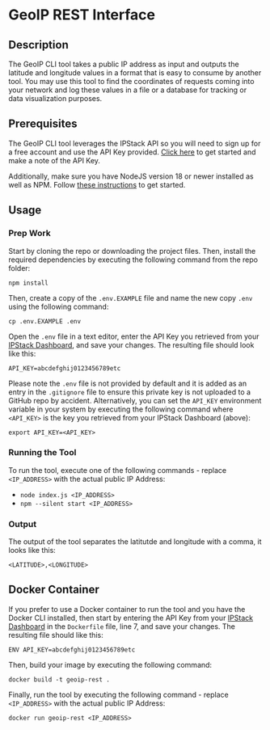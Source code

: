 # GeoIP REST Interface

## Description

The GeoIP CLI tool takes a public IP address as input and outputs the latitude and longitude values in a format that is easy to consume by another tool. You may use this tool to find the coordinates of requests coming into your network and log these values in a file or a database for tracking or data visualization purposes.

## Prerequisites

The GeoIP CLI tool leverages the IPStack API so you will need to sign up for a free account and use the API Key provided. [Click here](https://ipstack.com/signup/free) to get started and make a note of the API Key.

Additionally, make sure you have NodeJS version 18 or newer installed as well as NPM. Follow [these instructions](https://docs.npmjs.com/downloading-and-installing-node-js-and-npm) to get started.

## Usage

### Prep Work

Start by cloning the repo or downloading the project files. Then, install the required dependencies by executing the following command from the repo folder:

```
npm install
```

Then, create a copy of the `.env.EXAMPLE` file and name the new copy `.env` using the following command:

```
cp .env.EXAMPLE .env
```

Open the `.env` file in a text editor, enter the API Key you retrieved from your [IPStack Dashboard](https://ipstack.com/dashboard), and save your changes. The resulting file should look like this:

```
API_KEY=abcdefghij0123456789etc
```

Please note the `.env` file is not provided by default and it is added as an entry in the `.gitignore` file to ensure this private key is not uploaded to a GitHub repo by accident. Alternatively, you can set the `API_KEY` environment variable in your system by executing the following command where `<API_KEY>` is the key you retrieved from your IPStack Dashboard (above):

```
export API_KEY=<API_KEY>
```

### Running the Tool

To run the tool, execute one of the following commands - replace `<IP_ADDRESS>` with the actual public IP Address:

- `node index.js <IP_ADDRESS>`
- `npm --silent start <IP_ADDRESS>`

### Output

The output of the tool separates the latitutde and longitude with a comma, it looks like this:

```
<LATITUDE>,<LONGITUDE>
```

## Docker Container

If you prefer to use a Docker container to run the tool and you have the Docker CLI installed, then start by entering the API Key from your  [IPStack Dashboard](https://ipstack.com/dashboard) in the `Dockerfile` file, line 7, and save your changes. The resulting file should like this:

```
ENV API_KEY=abcdefghij0123456789etc
```

Then, build your image by executing the following command:

```
docker build -t geoip-rest .
```

Finally, run the tool by executing the following command - replace `<IP_ADDRESS>` with the actual public IP Address:

```
docker run geoip-rest <IP_ADDRESS>
```
